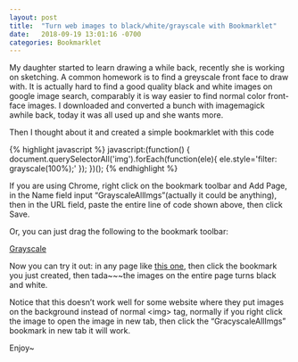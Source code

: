 ```yaml
---
layout: post
title:  "Turn web images to black/white/grayscale with Bookmarklet"
date:   2018-09-19 13:01:16 -0700
categories: Bookmarklet
---
```


My daughter started to learn drawing a while back, recently she is working on sketching. A common homework is to find a greyscale front face to draw with. It is actually hard to find a good quality black and white images on google image search, comparably it is way easier to find normal color front-face images. I downloaded and converted a bunch with imagemagick awhile back, today it was all used up and she wants more.

Then I thought about it and created a simple bookmarklet with this code

{% highlight javascript %}
javascript:(function() {
    document.querySelectorAll('img').forEach(function(ele){
        ele.style='filter: grayscale(100%);'
    });
})();
{% endhighlight %}

If you are using Chrome, right click on the bookmark toolbar and Add Page, in the Name field input “GrayscaleAllImgs”(actually it could be anything), then in the URL field, paste the entire line of code shown above, then click Save.

Or, you can just drag the following to the bookmark toolbar:


<a href="javascript:(function() { document.querySelectorAll('img').forEach(function(ele){ele.style='filter: grayscale(100%);'}); })();">Grayscale</a>


Now you can try it out: in any page like [this one](https://www.google.com/search?q=front+face+headshot&hl=en&tbm=isch), then click the bookmark you just created, then tada~~~the images on the entire page turns black and white.

Notice that this doesn’t work well for some website where they put images on the background instead of normal &lt;img&gt; tag, normally if you right click the image to open the image in new tab, then click the “GracyscaleAllImgs” bookmark in new tab it will work.

Enjoy~
